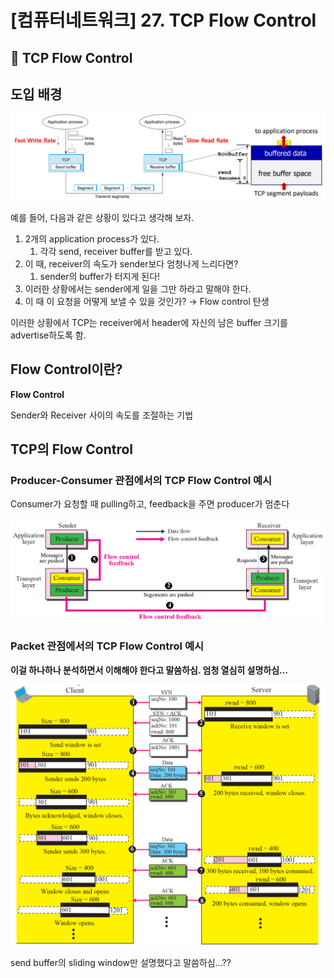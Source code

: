 # [컴퓨터네트워크] 27. TCP Flow Control

<aside>

# 💖 TCP Flow Control

</aside>

## 도입 배경

![image.png](%5B%E1%84%8F%E1%85%A5%E1%86%B7%E1%84%91%E1%85%B2%E1%84%90%E1%85%A5%E1%84%82%E1%85%A6%E1%84%90%E1%85%B3%E1%84%8B%E1%85%AF%E1%84%8F%E1%85%B3%5D%2027%20TCP%20Flow%20Control%201843f66f5225802d8287f1f155c4e7ca/image.png)

예를 들어, 다음과 같은 상황이 있다고 생각해 보자.

1. 2개의 application process가 있다.
    1. 각각 send, receiver buffer를 받고 있다.
2. 이 때, receiver의 속도가 sender보다 엄청나게 느리다면?
    1. sender의 buffer가 터지게 된다!
3. 이러한 상황에서는 sender에게 일을 그만 하라고 말해야 한다.
4. 이 때 이 요청을 어떻게 보낼 수 있을 것인가? → Flow control 탄생

이러한 상황에서 TCP는 receiver에서 header에 자신의 남은 buffer 크기를 advertise하도록 함.

## Flow Control이란?

<aside>

**Flow Control** 

Sender와 Receiver 사이의 속도를 조절하는 기법

</aside>

## TCP의 Flow Control

### Producer-Consumer 관점에서의 TCP Flow Control 예시

Consumer가 요청할 때 pulling하고, feedback을 주면 producer가 멈춘다

![image.png](%5B%E1%84%8F%E1%85%A5%E1%86%B7%E1%84%91%E1%85%B2%E1%84%90%E1%85%A5%E1%84%82%E1%85%A6%E1%84%90%E1%85%B3%E1%84%8B%E1%85%AF%E1%84%8F%E1%85%B3%5D%2027%20TCP%20Flow%20Control%201843f66f5225802d8287f1f155c4e7ca/image%201.png)

### Packet 관점에서의 TCP Flow Control 예시

<aside>

**이걸 하나하나 분석하면서 이해해야 한다고 말씀하심. 엄청 열심히 설명하심…**

</aside>

![image.png](%5B%E1%84%8F%E1%85%A5%E1%86%B7%E1%84%91%E1%85%B2%E1%84%90%E1%85%A5%E1%84%82%E1%85%A6%E1%84%90%E1%85%B3%E1%84%8B%E1%85%AF%E1%84%8F%E1%85%B3%5D%2027%20TCP%20Flow%20Control%201843f66f5225802d8287f1f155c4e7ca/image%202.png)

send buffer의 sliding window만 설명했다고 말씀하심…??